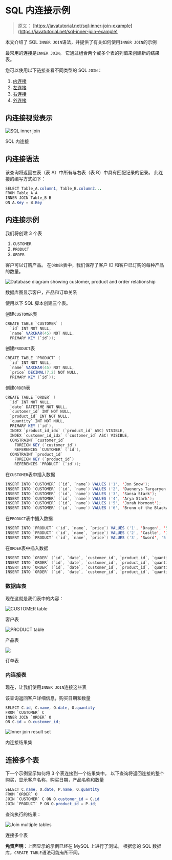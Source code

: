 # SQL 内连接示例

> 原文： [https://javatutorial.net/sql-inner-join-example](https://javatutorial.net/sql-inner-join-example)

本文介绍了 SQL `INNER JOIN`语法，并提供了有关如何使用`INNER JOIN`的示例

最常用的连接是`INNER JOIN`。 它通过组合两个或多个表的列值来创建新的结果表。

您可以使用以下链接查看不同类型的 SQL `JOIN`：

1.  [内连接](https://javatutorial.net/sql-inner-join-example)
2.  [左连接](https://javatutorial.net/sql-left-join-example)
3.  [右连接](https://javatutorial.net/sql-right-join-example)
4.  [外连接](https://javatutorial.net/sql-outer-join-example)

## 内连接视觉表示

![SQL inner join](img/b3df886a4ab48845cc4e59c7c608f7b8.jpg)

SQL 内连接

## 内连接语法

该查询将返回左表（表 A）中所有与右表（表 B）中具有匹配记录的记录。 此连接的编写方式如下：

```java
SELECT Table_A.column1, Table_B.column2...
FROM Table_A A
INNER JOIN Table_B B
ON A.Key = B.Key
```

## 内连接示例

我们将创建 3 个表

1.  `CUSTOMER`
2.  `PRODUCT`
3.  `ORDER`

客户可以订购产品。 在`ORDER`表中，我们保存了客户 ID 和客户已订购的每种产品的数量。

![Database diagram showing customer, product and order relationship](img/a1a1a554bb3f3f126e9d3a7425b1541e.jpg)

数据库图显示客户，产品和订单关系

使用以下 SQL 脚本创建三个表。

创建`CUSTOMER`表

```java
CREATE TABLE `CUSTOMER` (
  `id` INT NOT NULL,
  `name` VARCHAR(45) NOT NULL,
  PRIMARY KEY (`id`));
```

创建`PRODUCT`表

```java
CREATE TABLE `PRODUCT` (
  `id` INT NOT NULL,
  `name` VARCHAR(45) NOT NULL,
  `price` DECIMAL(7,2) NOT NULL,
  PRIMARY KEY (`id`));
```

创建`ORDER`表

```java
CREATE TABLE `ORDER` (
  `id` INT NOT NULL,
  `date` DATETIME NOT NULL,
  `customer_id` INT NOT NULL,
  `product_id` INT NOT NULL,
  `quantity` INT NOT NULL,
  PRIMARY KEY (`id`),
  INDEX `product_id_idx` (`product_id` ASC) VISIBLE,
  INDEX `customer_id_idx` (`customer_id` ASC) VISIBLE,
  CONSTRAINT `customer_id`
    FOREIGN KEY (`customer_id`)
    REFERENCES `CUSTOMER` (`id`),
  CONSTRAINT `product_id`
    FOREIGN KEY (`product_id`)
    REFERENCES `PRODUCT` (`id`));
```

在`CUSTOMER`表中插入数据

```java
INSERT INTO `CUSTOMER` (`id`, `name`) VALUES ('1', 'Jon Snow');
INSERT INTO `CUSTOMER` (`id`, `name`) VALUES ('2', 'Daenerys Targaryen');
INSERT INTO `CUSTOMER` (`id`, `name`) VALUES ('3', 'Sansa Stark');
INSERT INTO `CUSTOMER` (`id`, `name`) VALUES ('4', 'Arya Stark');
INSERT INTO `CUSTOMER` (`id`, `name`) VALUES ('5', 'Jorah Mormont');
INSERT INTO `CUSTOMER` (`id`, `name`) VALUES ('6', 'Bronn of the Blackwater');

```

在`PRODUCT`表中插入数据

```java
INSERT INTO `PRODUCT` (`id`, `name`, `price`) VALUES ('1', 'Dragon', '5000');
INSERT INTO `PRODUCT` (`id`, `name`, `price`) VALUES ('2', 'Castle', '1000');
INSERT INTO `PRODUCT` (`id`, `name`, `price`) VALUES ('3', 'Sword', '5');
```

在`ORDER`表中插入数据

```java
INSERT INTO `ORDER` (`id`, `date`, `customer_id`, `product_id`, `quantity`) VALUES ('1', '2019-01-08 00:00:00', '2', '1', '3');
INSERT INTO `ORDER` (`id`, `date`, `customer_id`, `product_id`, `quantity`) VALUES ('2', '2019-01-22 00:00:00', '6', '3', '1');
INSERT INTO `ORDER` (`id`, `date`, `customer_id`, `product_id`, `quantity`) VALUES ('3', '2019-02-15 00:00:00', '6', '2', '1');
INSERT INTO `ORDER` (`id`, `date`, `customer_id`, `product_id`, `quantity`) VALUES ('4', '2019-02-16 00:00:00', '1', '3', '1');

```

### 数据库表

现在这就是我们表中的内容：

![CUSTOMER table](img/ebea7beffe1dca47b96f5454b94e5a3e.jpg)

客户表

![PRODUCT table](img/3c1c61c9736958b57eb414bc54e26cce.jpg)

产品表

![](img/c057cd3d63f31cad46fa8692f4be11dd.jpg)

订单表

### 内连接表

现在，让我们使用`INNER JOIN`连接这些表

该查询返回客户详细信息，购买日期和数量

```java
SELECT C.id, C.name, O.date, O.quantity
FROM `CUSTOMER` C
INNER JOIN `ORDER` O
ON C.id = O.customer_id;
```

![Inner join result set](img/31b48d3d8d383e3a8db2d8909d592ded.jpg)

内连接结果集

## 连接多个表

下一个示例显示如何将 3 个表连接到一个结果集中。 以下查询将返回连接的整个购买，显示客户名称，购买日期，产品名称和数量

```java
SELECT C.name, O.date, P.name, O.quantity
FROM `ORDER` O 
JOIN `CUSTOMER` C ON O.customer_id = C.id 
JOIN `PRODUCT` P ON O.product_id = P.id;
```

查询执行的结果：

![Join multiple tables](img/e455b066a41f5f97b2849e81447d605f.jpg)

连接多个表

**免责声明**：上面显示的示例已经在 MySQL 上进行了测试。 根据您的 SQL 数据库，`CREATE TABLE`语法可能有所不同。